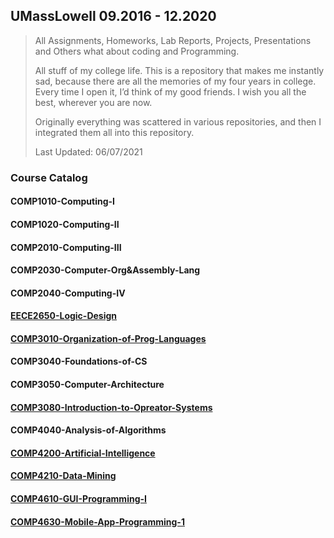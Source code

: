 ## UMassLowell 09.2016 - 12.2020

> All Assignments, Homeworks, Lab Reports, Projects, Presentations and Others what about coding and Programming.
>
> All stuff of my college life. This is a repository that makes me instantly sad, because there are all the memories of my four years in college. Every time I open it, I’d think of my good friends. I wish you all the best, wherever you are now.
>
> Originally everything was scattered in various repositories, and then I integrated them all into this repository.
>
> Last Updated: 06/07/2021

### Course Catalog

#### COMP1010-Computing-I

#### COMP1020-Computing-II

#### COMP2010-Computing-III

#### COMP2030-Computer-Org&Assembly-Lang

#### COMP2040-Computing-IV

#### [EECE2650-Logic-Design](https://github.com/ErdunE/UMassLowell-MyCollege/tree/main/EECE2650-Logic-Design)

#### [COMP3010-Organization-of-Prog-Languages](https://github.com/ErdunE/UMassLowell-MyCollege/tree/main/COMP3010-Organization-of-Prog-Languages)

#### COMP3040-Foundations-of-CS

#### COMP3050-Computer-Architecture

#### [COMP3080-Introduction-to-Opreator-Systems](https://github.com/ErdunE/UMassLowell-MyCollege/tree/main/COMP3080-Introduction-to-Opreator-Systems)

#### COMP4040-Analysis-of-Algorithms

#### [COMP4200-Artificial-Intelligence](https://github.com/ErdunE/UMassLowell-MyCollege/tree/main/COMP4200-Artificial-Intelligence)

#### [COMP4210-Data-Mining](https://github.com/ErdunE/UMassLowell-MyCollege/tree/main/COMP4210-Data-Mining)

#### [COMP4610-GUI-Programming-I](https://github.com/ErdunE/UMassLowell-MyCollege/tree/main/COMP4610-GUI-Programming-I)

#### [COMP4630-Mobile-App-Programming-1](https://github.com/ErdunE/UMassLowell-MyCollege/tree/main/COMP4630-Mobile-App-Programming-1)



